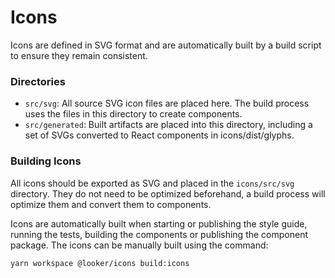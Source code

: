 # Icons

Icons are defined in SVG format and are automatically built by a build script to ensure they remain consistent.

### Directories

- `src/svg`: All source SVG icon files are placed here. The build process uses the files in this directory to create components.
- `src/generated`: Built artifacts are placed into this directory, including a
  set of SVGs converted to React components in icons/dist/glyphs.

### Building Icons

All icons should be exported as SVG and placed in the `icons/src/svg` directory. They do not need to be optimized beforehand, a build process will optimize them and convert them to components.

Icons are automatically built when starting or publishing the style guide, running the tests, building the components or publishing the component package. The icons can be manually built using the command:

`yarn workspace @looker/icons build:icons`
